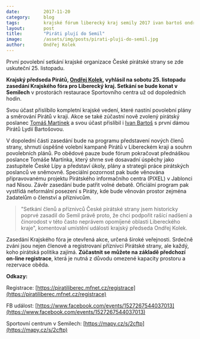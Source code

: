 ```yaml
---
date:         2017-11-20
category:     blog
tags:         krajské fórum liberecký kraj semily 2017 ivan bartoš ondřej kolek tomáš martínek pixel
layout:       post
title:        "Piráti plují do Semil" 
image:        /assets/img/posts/pirati-pluji-do-semil.jpg
author:       Ondřej Kolek
---
```


První povolební setkání krajské organizace České pirátské strany se zde uskuteční 25. listopadu.

**Krajský předseda Pirátů, [Ondřej Kolek](/lide/ondrej-kolek/), vyhlásil na sobotu 25. listopadu zasedání Krajského fóra pro Liberecký kraj. Setkání se bude konat v Semilech** v prostorách restaurace Sportovního centra už od dopoledních hodin.

Svou účast přislíbilo kompletní krajské vedení, které nastíní povolební plány a směrování Pirátů v kraji. Akce se také zúčastní nově zvolený pirátský poslanec [Tomáš Martínek](/lide/tomas-martinek/) a svou účast přislíbil i [Ivan Bartoš](https://www.pirati.cz/lide/ivan-bartos/) s první dámou Pirátů Lydií Bartošovou.

V dopolední části zasedání bude na programu představení nových členů strany, shrnutí úspěšné volební kampaně Pirátů v Libereckém kraji a souhrn povolebních plánů. Po obědové pauze bude fórum pokračovat přednáškou poslance Tomáše Martínka, který shrne své dosavadní úspěchy jako zastupitele České Lípy a představí úkoly, plány a strategii práce pirátských poslanců ve sněmovně. Speciální pozornost pak bude věnována připravovanému projektu Pirátského informačního centra (PIXEL) v Jablonci nad Nisou. Závěr zasedání bude patřit volné debatě. Oficiální program pak vystřídá neformální posezení s Piráty, kde bude věnován prostor zejména žadatelům o členství a příznivcům.

>"Setkání členů a příznivců České pirátské strany jsem historicky poprvé zasadil do Semil právě proto, že chci podpořit rašící nadšení a činorodost v této často neprávem opomíjené oblasti Libereckého kraje", komentoval umístění události krajský předseda Ondřej Kolek.

Zasedání Krajského fóra je otevřená akce, určená široké veřejnosti. Srdečně zváni jsou nejen členové a registrovaní příznivci Pirátské strany, ale každý, koho pirátská politika zajímá. **Zúčastnit se můžete na základě předchozí on-line registrace**, která je nutná z důvodu omezené kapacity prostoru a rezervace oběda.

**Odkazy:**

Registrace: [https://piratiliberec.mfnet.cz/registrace](https://piratiliberec.mfnet.cz/registrace)

FB událost: [https://www.facebook.com/events/1527267544037013](https://www.facebook.com/events/1527267544037013)

Sportovní centrum v Semilech: [https://mapy.cz/s/2cftp](https://mapy.cz/s/2cftp)
